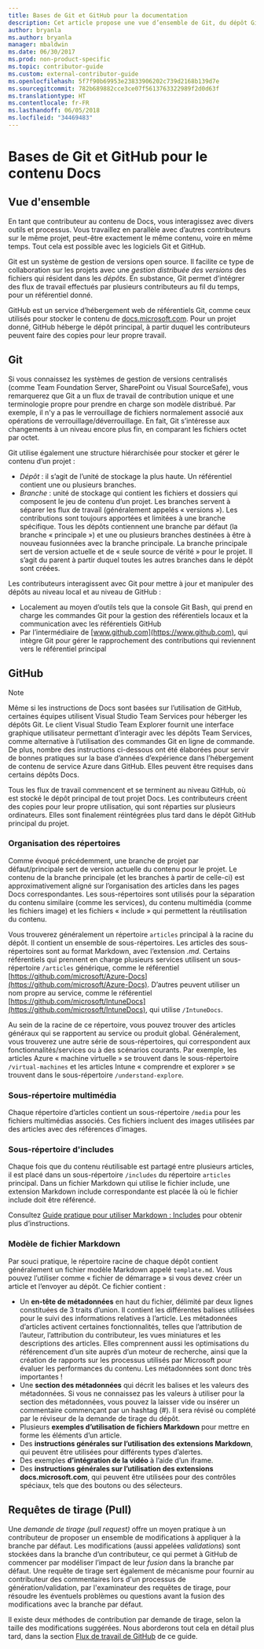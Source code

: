 ```yaml
---
title: Bases de Git et GitHub pour la documentation
description: Cet article propose une vue d’ensemble de Git, du dépôt GitHub et de la façon dont le contenu est organisé. Il décrit aussi les conventions de nommage utilisées pour docs.microsoft.com.
author: bryanla
ms.author: bryanla
manager: mbaldwin
ms.date: 06/30/2017
ms.prod: non-product-specific
ms.topic: contributor-guide
ms.custom: external-contributor-guide
ms.openlocfilehash: 5f7f90b69953e23833906202c739d2168b139d7e
ms.sourcegitcommit: 782b689882cce3ce07f5613763322989f2d0d63f
ms.translationtype: HT
ms.contentlocale: fr-FR
ms.lasthandoff: 06/05/2018
ms.locfileid: "34469483"
---
```

# <a name="git-and-github-essentials-for-docs"></a>Bases de Git et GitHub pour le contenu Docs

## <a name="overview"></a>Vue d'ensemble

En tant que contributeur au contenu de Docs, vous interagissez avec divers outils et processus. Vous travaillez en parallèle avec d’autres contributeurs sur le même projet, peut-être exactement le même contenu, voire en même temps. Tout cela est possible avec les logiciels Git et GitHub.

Git est un système de gestion de versions open source. Il facilite ce type de collaboration sur les projets avec une *gestion distribuée des versions* des fichiers qui résident dans les *dépôts*. En substance, Git permet d’intégrer des flux de travail effectués par plusieurs contributeurs au fil du temps, pour un référentiel donné.

GitHub est un service d’hébergement web de référentiels Git, comme ceux utilisés pour stocker le contenu de [docs.microsoft.com](https://docs.microsoft.com). Pour un projet donné, GitHub héberge le dépôt principal, à partir duquel les contributeurs peuvent faire des copies pour leur propre travail.

## <a name="git"></a>Git

Si vous connaissez les systèmes de gestion de versions centralisés (comme Team Foundation Server, SharePoint ou Visual SourceSafe), vous remarquerez que Git a un flux de travail de contribution unique et une terminologie propre pour prendre en charge son modèle distribué. Par exemple, il n'y a pas le verrouillage de fichiers normalement associé aux opérations de verrouillage/déverrouillage. En fait, Git s’intéresse aux changements à un niveau encore plus fin, en comparant les fichiers octet par octet.

Git utilise également une structure hiérarchisée pour stocker et gérer le contenu d’un projet :

- *Dépôt* : il s’agit de l’unité de stockage la plus haute. Un référentiel contient une ou plusieurs branches.
- *Branche* : unité de stockage qui contient les fichiers et dossiers qui composent le jeu de contenu d’un projet. Les branches servent à séparer les flux de travail (généralement appelés « versions »). Les contributions sont toujours apportées et limitées à une branche spécifique. Tous les dépôts contiennent une branche par défaut (la branche « principale ») et une ou plusieurs branches destinées à être à nouveau fusionnées avec la branche principale. La branche principale sert de version actuelle et de « seule source de vérité » pour le projet. Il s’agit du parent à partir duquel toutes les autres branches dans le dépôt sont créées.

Les contributeurs interagissent avec Git pour mettre à jour et manipuler des dépôts au niveau local et au niveau de GitHub :

- Localement au moyen d’outils tels que la console Git Bash, qui prend en charge les commandes Git pour la gestion des référentiels locaux et la communication avec les référentiels GitHub
- Par l’intermédiaire de [www.github.com](https://www.github.com), qui intègre Git pour gérer le rapprochement des contributions qui reviennent vers le référentiel principal

## <a name="github"></a>GitHub

> [!NOTE]
> Même si les instructions de Docs sont basées sur l’utilisation de GitHub, certaines équipes utilisent Visual Studio Team Services pour héberger les dépôts Git. Le client Visual Studio Team Explorer fournit une interface graphique utilisateur permettant d’interagir avec les dépôts Team Services, comme alternative à l’utilisation des commandes Git en ligne de commande.
> </br>
> De plus, nombre des instructions ci-dessous ont été élaborées pour servir de bonnes pratiques sur la base d’années d’expérience dans l’hébergement de contenu de service Azure dans GitHub. Elles peuvent être requises dans certains dépôts Docs.

Tous les flux de travail commencent et se terminent au niveau GitHub, où est stocké le dépôt principal de tout projet Docs. Les contributeurs créent des copies pour leur propre utilisation, qui sont réparties sur plusieurs ordinateurs. Elles sont finalement réintégrées plus tard dans le dépôt GitHub principal du projet.

### <a name="directory-organization"></a>Organisation des répertoires

Comme évoqué précédemment, une branche de projet par défaut/principale sert de version actuelle du contenu pour le projet. Le contenu de la branche principale (et les branches à partir de celle-ci) est approximativement aligné sur l’organisation des articles dans les pages Docs correspondantes. Les sous-répertoires sont utilisés pour la séparation du contenu similaire (comme les services), du contenu multimédia (comme les fichiers image) et les fichiers « include » qui permettent la réutilisation du contenu.

Vous trouverez généralement un répertoire `articles` principal à la racine du dépôt. Il contient un ensemble de sous-répertoires. Les articles des sous-répertoires sont au format Markdown, avec l’extension *.md*. Certains référentiels qui prennent en charge plusieurs services utilisent un sous-répertoire `/articles` générique, comme le référentiel [https://github.com/microsoft/Azure-Docs](https://github.com/microsoft/Azure-Docs). D’autres peuvent utiliser un nom propre au service, comme le référentiel [https://github.com/microsoft/IntuneDocs](https://github.com/microsoft/IntuneDocs), qui utilise `/IntuneDocs`.

Au sein de la racine de ce répertoire, vous pouvez trouver des articles généraux qui se rapportent au service ou produit global. Généralement, vous trouverez une autre série de sous-répertoires, qui correspondent aux fonctionnalités/services ou à des scénarios courants. Par exemple, les articles Azure « machine virtuelle » se trouvent dans le sous-répertoire `/virtual-machines` et les articles Intune « comprendre et explorer » se trouvent dans le sous-répertoire `/understand-explore`.

### <a name="media-subdirectory"></a>Sous-répertoire multimédia

Chaque répertoire d’articles contient un sous-répertoire `/media` pour les fichiers multimédias associés. Ces fichiers incluent des images utilisées par des articles avec des références d’images.

### <a name="includes-subdirectory"></a>Sous-répertoire d'includes

Chaque fois que du contenu réutilisable est partagé entre plusieurs articles, il est placé dans un sous-répertoire `/includes` du répertoire `articles` principal. Dans un fichier Markdown qui utilise le fichier include, une extension Markdown include correspondante est placée là où le fichier include doit être référencé.

Consultez [Guide pratique pour utiliser Markdown : Includes](how-to-write-use-markdown.md#includes) pour obtenir plus d’instructions.

### <a name="markdown-file-template"></a>Modèle de fichier Markdown

Par souci pratique, le répertoire racine de chaque dépôt contient généralement un fichier modèle Markdown appelé `template.md`. Vous pouvez l’utiliser comme « fichier de démarrage » si vous devez créer un article et l’envoyer au dépôt. Ce fichier contient :

- Un **en-tête de métadonnées** en haut du fichier, délimité par deux lignes constituées de 3 traits d’union. Il contient les différentes balises utilisées pour le suivi des informations relatives à l’article. Les métadonnées d’articles activent certaines fonctionnalités, telles que l’attribution de l’auteur, l’attribution du contributeur, les vues miniatures et les descriptions des articles. Elles comprennent aussi les optimisations du référencement d’un site auprès d’un moteur de recherche, ainsi que la création de rapports sur les processus utilisés par Microsoft pour évaluer les performances du contenu. Les métadonnées sont donc très importantes !
- Une **section des métadonnées** qui décrit les balises et les valeurs des métadonnées. Si vous ne connaissez pas les valeurs à utiliser pour la section des métadonnées, vous pouvez la laisser vide ou insérer un commentaire commençant par un hashtag (#). Il sera révisé ou complété par le réviseur de la demande de tirage du dépôt.
- Plusieurs **exemples d’utilisation de fichiers Markdown** pour mettre en forme les éléments d’un article.
- Des **instructions générales sur l’utilisation des extensions Markdown**, qui peuvent être utilisées pour différents types d’alertes.
- Des exemples **d’intégration de la vidéo** à l’aide d’un iframe.
- Des **instructions générales sur l’utilisation des extensions docs.microsoft.com**, qui peuvent être utilisées pour des contrôles spéciaux, tels que des boutons ou des sélecteurs.

## <a name="pull-requests"></a>Requêtes de tirage (Pull)

Une *demande de tirage (pull request)* offre un moyen pratique à un contributeur de proposer un ensemble de modifications à appliquer à la branche par défaut. Les modifications (aussi appelées *validations*) sont stockées dans la branche d’un contributeur, ce qui permet à GitHub de commencer par modéliser l’impact de leur *fusion* dans la branche par défaut. Une requête de tirage sert également de mécanisme pour fournir au contributeur des commentaires lors d'un processus de génération/validation, par l'examinateur des requêtes de tirage, pour résoudre les éventuels problèmes ou questions avant la fusion des modifications avec la branche par défaut.

Il existe deux méthodes de contribution par demande de tirage, selon la taille des modifications suggérées. Nous aborderons tout cela en détail plus tard, dans la section [Flux de travail de GitHub](how-to-write-workflows-major.md) de ce guide.

<!---- Reference links for Docs landing pages, associated GitHub repositories, and related Forums matrix. ------------------>
<!---- PLEASE INSERT URLS IN ASCENDING SORT ORDER, AND REMOVE LOCALE SEGMENT FROM URLS (that is, en-us) FOR LOCALIZED FORUMS! -->
<!---- NOTE: these links are saved for future use in another/new article; no longer used above in this article --->
[Visual-Studio-Page]:(https://docs.microsoft.com/en-us/visualstudio/index)
[Visual-Studio-Repo-Internal]:(https://github.com/Microsoft/vsdocs)
[Visual-Studio-Repo-External]:(https://github.com/Microsoft/visualstudio-docs)
[Visual-Studio-SO]: (https://stackoverflow.com/search?q=Visual+Studio+2017)
[Dotnet-Page]: https://docs.microsoft.com/dotnet
[Dotnet-Core-Page]: https://docs.microsoft.com/dotnet/articles/welcome
[Dotnet-Core-Repo]: https://github.com/dotnet/docs
[EM-ATA-Land]: https://docs.microsoft.com/advanced-threat-analytics/
[EM-ATA-Repo]: https://github.com/Microsoft/ATADocs
[EM-AzureAD-Land]: https://docs.microsoft.com/active-directory/
[EM-AzureAD-Repo]: https://github.com/Azure/azure-content/tree/master/articles/active-directory/
[EM-AzureRMS-Land]: https://docs.microsoft.com/rights-management/
[EM-AzureRMS-Repo]: https://github.com/Microsoft/Azure-RMSDocs
[EM-Intune-Land]: https://docs.microsoft.com/intune/
[EM-Intune-Repo]: https://github.com/microsoft/intuneDocs
[EM-Land-Page]: https://docs.microsoft.com/enterprise-mobility/
[EM-Land-Repo]: https://github.com/Microsoft/EMDocs/
[EM-MFA-Land]: https://docs.microsoft.com/multi-factor-authentication/
[EM-MFA-Repo]: https://github.com/Azure/azure-content/tree/master/articles/multi-factor-authentication
[EM-MIM-Land]: https://docs.microsoft.com/microsoft-identity-manager/
[EM-MIM-Repo]: https://github.com/Microsoft/MIMDocs
[EM-RemoteApp-Land]: https://docs.microsoft.com/en-us/remoteapp/
[EM-RemoteApp-Repo]: https://github.com/Azure/azure-content/tree/master/articles/remoteapp
[Forum-MSDN-ATA]: https://social.technet.microsoft.com/Forums/en-US/home?forum=mata
[Forum-MSDN-AzureAD]: https://social.msdn.microsoft.com/Forums/en-US/home?forum=WindowsAzureAD
[Forum-MSDN-AzureRMS]: https://social.technet.microsoft.com/Forums/en-US/home?forum=rmsapps%2Crmscloud&filter=alltypes&sort=lastpostdesc
[Forum-MSDN-EM]: https://social.technet.microsoft.com/Forums/en-US/home?sort=relevancedesc&brandIgnore=True&searchTerm=Enterprise+Mobility
[Forum-MSDN-Intune]: https://social.technet.microsoft.com/Forums/en-us/home?category=microsoftintune
[Forum-MSDN-Main]: https://social.msdn.microsoft.com/Forums/home
[Forum-MSDN-MFA]: https://social.msdn.microsoft.com/Forums/en-US/home?forum=windowsazureactiveauthentication
[Forum-MSDN-MIM]: https://social.technet.microsoft.com/Forums/en-US/home?category=identitymanagement
[Forum-MSDN-RemoteApp]: https://social.technet.microsoft.com/Forums/en-US/home?filter=alltypes&brandIgnore=True&sort=relevancedesc&searchTerm=Azure+Remote+or+RemoteApp
[Forum-SO-AzureAD]: https://stackoverflow.com/questions/tagged/azure-active-directory
[Forum-SO-AzureRMS]: https://stackoverflow.com/questions/tagged/rights-management
[Forum-SO-Dotnet]: https://stackoverflow.com/questions/tagged/.net
[Forum-SO-Dotnet-Core]: https://stackoverflow.com/questions/tagged/.net-core
[Forum-SO-Main]: https://stackoverflow.com/tags
[Forum-SO-Intune]: https://stackoverflow.com/questions/tagged/intune
[Forum-SO-MFA]: https://stackoverflow.com/search?q=%5Bazure%5D+multi-factor
[Forum-SO-MIM]: https://stackoverflow.com/search?q=Microsoft+Identity+Manager
[Forum-SO-RemoteApp]: https://stackoverflow.com/questions/tagged/remoteapp
[Forum-TechNet-Main]: https://social.technet.microsoft.com/Forums/home
[Forum-Yammer-AzureRMS]: https://www.yammer.com/AskIPTeam
[Forum-Yammer-Main]: https://www.yammer.com/
